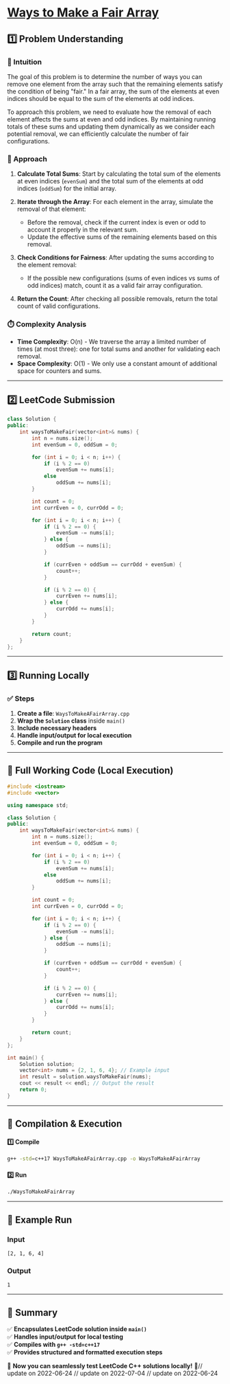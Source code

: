 # **[Ways to Make a Fair Array](https://leetcode.com/problems/ways-to-make-a-fair-array/description/)**  

## **1️⃣ Problem Understanding**  
### **📌 Intuition**  
The goal of this problem is to determine the number of ways you can remove one element from the array such that the remaining elements satisfy the condition of being "fair." In a fair array, the sum of the elements at even indices should be equal to the sum of the elements at odd indices. 

To approach this problem, we need to evaluate how the removal of each element affects the sums at even and odd indices. By maintaining running totals of these sums and updating them dynamically as we consider each potential removal, we can efficiently calculate the number of fair configurations.

### **🚀 Approach**  
1. **Calculate Total Sums**: Start by calculating the total sum of the elements at even indices (`evenSum`) and the total sum of the elements at odd indices (`oddSum`) for the initial array.
  
2. **Iterate through the Array**: For each element in the array, simulate the removal of that element:
   - Before the removal, check if the current index is even or odd to account it properly in the relevant sum.
   - Update the effective sums of the remaining elements based on this removal.
  
3. **Check Conditions for Fairness**: After updating the sums according to the element removal:
   - If the possible new configurations (sums of even indices vs sums of odd indices) match, count it as a valid fair array configuration.
  
4. **Return the Count**: After checking all possible removals, return the total count of valid configurations. 

### **⏱️ Complexity Analysis**  
- **Time Complexity**: O(n) - We traverse the array a limited number of times (at most three): one for total sums and another for validating each removal.  
- **Space Complexity**: O(1) - We only use a constant amount of additional space for counters and sums.  

---  

## **2️⃣ LeetCode Submission**  
```cpp
class Solution {
public:
    int waysToMakeFair(vector<int>& nums) {
        int n = nums.size();
        int evenSum = 0, oddSum = 0;

        for (int i = 0; i < n; i++) {
            if (i % 2 == 0) 
                evenSum += nums[i];
            else 
                oddSum += nums[i];
        }

        int count = 0;
        int currEven = 0, currOdd = 0;

        for (int i = 0; i < n; i++) {
            if (i % 2 == 0) {
                evenSum -= nums[i];
            } else {
                oddSum -= nums[i];
            }

            if (currEven + oddSum == currOdd + evenSum) {
                count++;
            }

            if (i % 2 == 0) {
                currEven += nums[i];
            } else {
                currOdd += nums[i];
            }
        }

        return count;
    }
};  
```  

---  

## **3️⃣ Running Locally**  
### **✅ Steps**  
1. **Create a file**: `WaysToMakeAFairArray.cpp`  
2. **Wrap the `Solution` class** inside `main()`  
3. **Include necessary headers**  
4. **Handle input/output for local execution**  
5. **Compile and run the program**  

---  

## **📝 Full Working Code (Local Execution)**  
```cpp
#include <iostream>
#include <vector>

using namespace std;

class Solution {
public:
    int waysToMakeFair(vector<int>& nums) {
        int n = nums.size();
        int evenSum = 0, oddSum = 0;

        for (int i = 0; i < n; i++) {
            if (i % 2 == 0) 
                evenSum += nums[i];
            else 
                oddSum += nums[i];
        }

        int count = 0;
        int currEven = 0, currOdd = 0;

        for (int i = 0; i < n; i++) {
            if (i % 2 == 0) {
                evenSum -= nums[i];
            } else {
                oddSum -= nums[i];
            }

            if (currEven + oddSum == currOdd + evenSum) {
                count++;
            }

            if (i % 2 == 0) {
                currEven += nums[i];
            } else {
                currOdd += nums[i];
            }
        }

        return count;
    }
};

int main() {
    Solution solution;
    vector<int> nums = {2, 1, 6, 4}; // Example input
    int result = solution.waysToMakeFair(nums);
    cout << result << endl; // Output the result
    return 0;
}
```  

---  

## **🔧 Compilation & Execution**  
#### **1️⃣ Compile**  
```bash
g++ -std=c++17 WaysToMakeAFairArray.cpp -o WaysToMakeAFairArray
```  

#### **2️⃣ Run**  
```bash
./WaysToMakeAFairArray
```  

---  

## **🎯 Example Run**  
### **Input**  
```
[2, 1, 6, 4]
```  
### **Output**  
```
1
```  

---  

## **📌 Summary**  
✅ **Encapsulates LeetCode solution inside `main()`**  
✅ **Handles input/output for local testing**  
✅ **Compiles with `g++ -std=c++17`**  
✅ **Provides structured and formatted execution steps**  

🚀 **Now you can seamlessly test LeetCode C++ solutions locally!** 🚀// update on 2022-06-24
// update on 2022-07-04
// update on 2022-06-24
